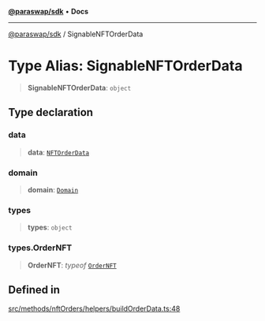 [**@paraswap/sdk**](../README.md) • **Docs**

***

[@paraswap/sdk](../globals.md) / SignableNFTOrderData

# Type Alias: SignableNFTOrderData

> **SignableNFTOrderData**: `object`

## Type declaration

### data

> **data**: [`NFTOrderData`](NFTOrderData.md)

### domain

> **domain**: [`Domain`](../-internal-/type-aliases/Domain.md)

### types

> **types**: `object`

### types.OrderNFT

> **OrderNFT**: *typeof* [`OrderNFT`](../-internal-/variables/OrderNFT.md)

## Defined in

[src/methods/nftOrders/helpers/buildOrderData.ts:48](https://github.com/paraswap/paraswap-sdk/blob/master/src/methods/nftOrders/helpers/buildOrderData.ts#L48)
